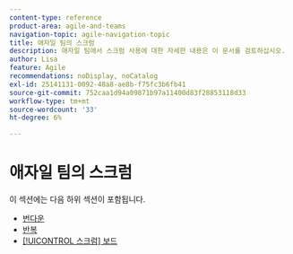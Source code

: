 ```yaml
---
content-type: reference
product-area: agile-and-teams
navigation-topic: agile-navigation-topic
title: 애자일 팀의 스크럼
description: 애자일 팀에서 스크럼 사용에 대한 자세한 내용은 이 문서를 검토하십시오.
author: Lisa
feature: Agile
recommendations: noDisplay, noCatalog
exl-id: 25141131-0092-48a8-ae8b-f75fc3b6fb41
source-git-commit: 752caa1d94a09871b97a11400d83f28853118d33
workflow-type: tm+mt
source-wordcount: '33'
ht-degree: 6%

---
```


# 애자일 팀의 스크럼

이 섹션에는 다음 하위 섹션이 포함됩니다.

* [번다운](../../agile/use-scrum-in-an-agile-team/burndown/burndown.md)
* [반복](../../agile/use-scrum-in-an-agile-team/iterations/iterations.md)
* [[!UICONTROL 스크럼] 보드](../../agile/use-scrum-in-an-agile-team/scrum-board/scrum-board.md)
